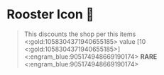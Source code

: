 # Rooster Icon 🐓 
> This discounts the shop per this items <:gold:1058304371940655185> value [10 <:gold:1058304371940655185>]
<:engram_blue:905174948669190174> __RARE__ <:engram_blue:905174948669190174>
